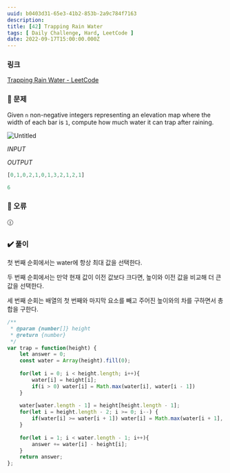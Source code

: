 ```yaml
---
uuid: b0403d31-65e3-41b2-853b-2a9c784f7163
description: 
title: [42] Trapping Rain Water
tags: [ Daily Challenge, Hard, LeetCode ]
date: 2022-09-17T15:00:00.000Z
---
```








### 링크

[Trapping Rain Water - LeetCode](https://leetcode.com/problems/trapping-rain-water/)

### 📝 문제

Given `n` non-negative integers representing an elevation map where the width of each bar is `1`, compute how much water it can trap after raining.

![Untitled](https://vault-r2.dorage.io/b0403d31-65e3-41b2-853b-2a9c784f7163/untitled.png)

*INPUT*

*OUTPUT*

```jsx
[0,1,0,2,1,0,1,3,2,1,2,1]
```

```jsx
6
```

### 🚨 오류

<aside>
🕧

</aside>

### ✔️ 풀이

첫 번째 순회에서는 water에 항상 최대 값을 선택한다.

두 번째 순회에서는 만약 현재 값이 이전 값보다 크다면, 높이와 이전 값을 비교해 더 큰 값을 선택한다.

세 번째 순회는 배열의 첫 번째와 마지막 요소를 빼고 주어진 높이와의 차를 구하면서 총 합을 구한다.

```jsx
/**
 * @param {number[]} height
 * @return {number}
 */
var trap = function(height) {
    let answer = 0;
    const water = Array(height).fill(0);
    
    for(let i = 0; i < height.length; i++){
        water[i] = height[i];
        if(i > 0) water[i] = Math.max(water[i], water[i - 1])
    }
    
    water[water.length - 1] = height[height.length - 1];
    for(let i = height.length - 2; i >= 0; i--) {
        if(water[i] >= water[i + 1]) water[i] = Math.max(water[i + 1], height[i]);
    }
    
    for(let i = 1; i < water.length - 1; i++){
        answer += water[i] - height[i];
    }
    return answer;
};
```